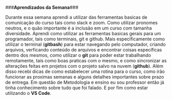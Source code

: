 ###__Aprendizados da Semana__###


Durante essa semana aprendi a utilizar das ferramentas basicas de comunicação do curso tais como slack e zoom. Como utilizar pronomes neutros, e o quão importante é a inclusão em um curso com tamanha diversidade. Aprendi como utilizar as ferramentas basicas gerais para um programador, tais como terminais, git e github. Mais especificamente como utilizar o terminal (**gitbash**) para estar navegando pelo computador, criando arquivos, verficando conteúdo de arquivos e encontrar coisas específicas dentro dos mesmos, como utilizar o **git** para poder estar trabalhando remotamente, tais como boas praticas com o mesmo, e como sincronizar as alterações feitas em projetos com o projeto salvo na nuvem (**github**). Além disso recebi dicas de como estabelecer uma rotina para o curso, como irão funcionar as proximas semanas e alguns detalhes importantes sobre prazo de entrega. Em questão de Metodologia e ensino eu sou professor então já tinha conhecimento sobre tudo que foi falado. E por fim como estar utilizando o **VS Code**. 
